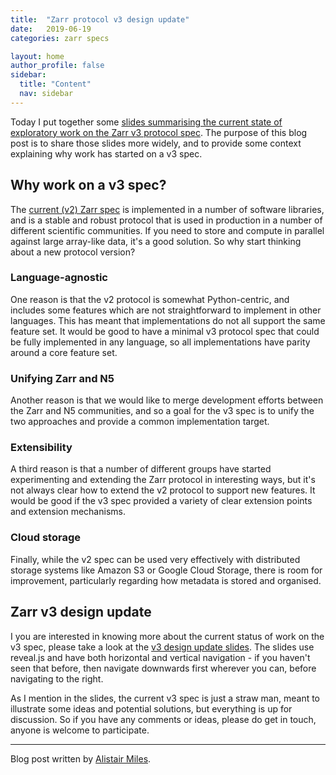 ```yaml
---
title:  "Zarr protocol v3 design update"
date:   2019-06-19
categories: zarr specs

layout: home
author_profile: false
sidebar:
  title: "Content"
  nav: sidebar
---
```


Today I put together some [slides summarising the current state of
exploratory work on the Zarr v3 protocol
spec](https://zarr-developers.github.io/slides/v3-update-20190619.html). The
purpose of this blog post is to share those slides more widely, and to
provide some context explaining why work has started on a v3 spec.

## Why work on a v3 spec?

The [current (v2) Zarr
spec](https://zarr.readthedocs.io/en/stable/spec/v2.html) is
implemented in a number of software libraries, and is a stable and
robust protocol that is used in production in a number of different
scientific communities. If you need to store and compute in parallel
against large array-like data, it's a good solution. So why start
thinking about a new protocol version?

### Language-agnostic

One reason is that the v2 protocol is somewhat Python-centric, and
includes some features which are not straightforward to implement in
other languages. This has meant that implementations do not all
support the same feature set. It would be good to have a minimal v3
protocol spec that could be fully implemented in any language, so all
implementations have parity around a core feature set.

### Unifying Zarr and N5

Another reason is that we would like to merge development efforts
between the Zarr and N5 communities, and so a goal for the v3 spec is
to unify the two approaches and provide a common implementation
target.

### Extensibility

A third reason is that a number of different groups have started
experimenting and extending the Zarr protocol in interesting ways, but
it's not always clear how to extend the v2 protocol to support new
features. It would be good if the v3 spec provided a variety of clear
extension points and extension mechanisms.

### Cloud storage

Finally, while the v2 spec can be used very effectively with
distributed storage systems like Amazon S3 or Google Cloud Storage,
there is room for improvement, particularly regarding how metadata is
stored and organised.

## Zarr v3 design update

I you are interested in knowing more about the current status of work
on the v3 spec, please take a look at the [v3 design update
slides](https://zarr-developers.github.io/slides/v3-update-20190619.html). The
slides use reveal.js and have both horizontal and vertical
navigation - if you haven't seen that before, then navigate downwards
first wherever you can, before navigating to the right.

As I mention in the slides, the current v3 spec is just a straw man,
meant to illustrate some ideas and potential solutions, but everything
is up for discussion. So if you have any comments or ideas, please do
get in touch, anyone is welcome to participate.

----

Blog post written by [Alistair Miles](https://github.com/alimanfoo).
